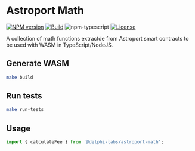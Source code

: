 # Astroport Math

[![NPM version][npm-image]][npm-url]
[![Build][github-build]][github-build-url]
![npm-typescript]
[![License][github-license]][github-license-url]

A collection of math functions extractde from Astroport smart contracts to be used with WASM in TypeScript/NodeJS.

## Generate WASM

```bash
make build
```

## Run tests

```bash
make run-tests
```

## Usage

```typescript
import { calculateFee } from '@delphi-labs/astroport-math';

```

[npm-url]: https://www.npmjs.com/package/@delphi-labs/astroport-math
[npm-image]: https://img.shields.io/npm/v/@delphi-labs/astroport-math
[npm-typescript]: https://img.shields.io/npm/types/@delphi-labs/astroport-math
[github-license]: https://img.shields.io/github/license/astroport-fi/astroport-math
[github-license-url]: https://github.com/astroport-fi/astroport-math/blob/main/LICENSE
[github-build]: https://github.com/astroport-fi/astroport-math/actions/workflows/publish.yml/badge.svg
[github-build-url]: https://github.com/astroport-fi/astroport-math/actions/workflows/publish.yml
